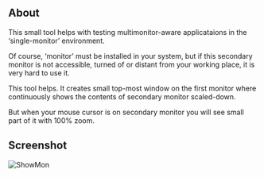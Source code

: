﻿## About
This small tool helps with testing multimonitor-aware applicataions
in the ‘single-monitor’ environment.

Of course, ‘monitor’ must be installed in your system, but if this
secondary monitor is not accessible, turned of or distant from your working place,
it is very hard to use it.

This tool helps. It creates small top-most window on the first monitor where
continuously shows the contents of secondary monitor scaled-down.

But when your mouse cursor is on secondary monitor you will see small
part of it with 100% zoom.

## Screenshot
![ShowMon](https://github.com/Maximus5/ShowMon/wiki/Screenshot.png)
